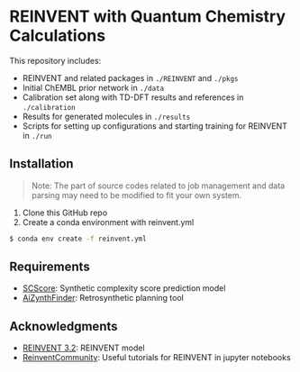
# REINVENT with Quantum Chemistry Calculations

This repository includes:

 - REINVENT and related packages in `./REINVENT` and `./pkgs`
 - Initial ChEMBL prior network in `./data`
 - Calibration set along with TD-DFT results and references in `./calibration`
 - Results for generated molecules in `./results`
 - Scripts for setting up configurations and starting training for REINVENT in `./run`

## Installation
> Note: The part of source codes related to job management and data parsing may need to be modified to fit your own system.

 1. Clone this GitHub repo
 2. Create a conda environment with reinvent.yml
```bash
$ conda env create -f reinvent.yml
```
## Requirements

 - [SCScore](https://github.com/connorcoley/scscore): Synthetic complexity score prediction model
 - [AiZynthFinder](https://github.com/MolecularAI/aizynthfinder): Retrosynthetic planning tool

## Acknowledgments

 - [REINVENT 3.2](https://github.com/MolecularAI/Reinvent/tree/master): REINVENT model
 - [ReinventCommunity](https://github.com/MolecularAI/ReinventCommunity): Useful tutorials for REINVENT in jupyter notebooks
